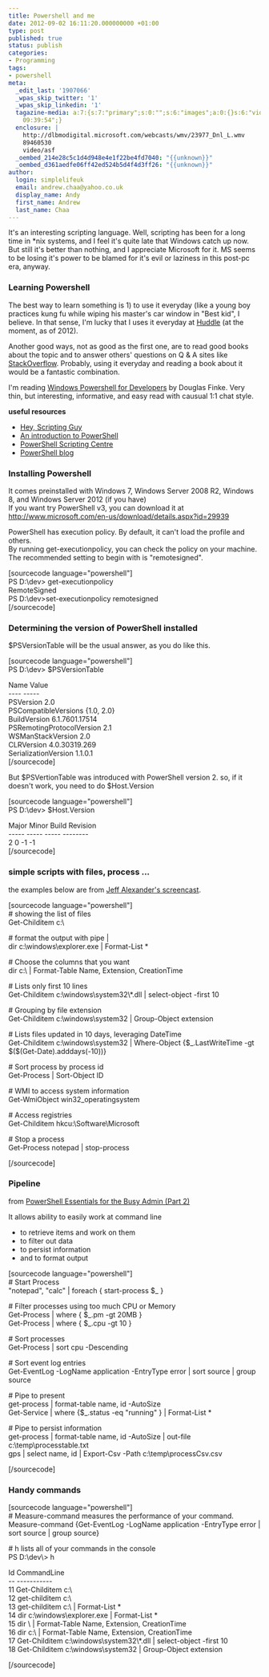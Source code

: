 ```yaml
---
title: Powershell and me
date: 2012-09-02 16:11:20.000000000 +01:00
type: post
published: true
status: publish
categories:
- Programming
tags:
- powershell
meta:
  _edit_last: '1907066'
  _wpas_skip_twitter: '1'
  _wpas_skip_linkedin: '1'
  tagazine-media: a:7:{s:7:"primary";s:0:"";s:6:"images";a:0:{}s:6:"videos";a:0:{}s:11:"image_count";i:0;s:6:"author";s:7:"1907066";s:7:"blog_id";s:7:"1833431";s:9:"mod_stamp";s:19:"2012-09-05
    09:39:54";}
  enclosure: |
    http://dlbmodigital.microsoft.com/webcasts/wmv/23977_Dnl_L.wmv
    89460530
    video/asf
  _oembed_214e28c5c1d4d948e4e1f22be4fd7040: "{{unknown}}"
  _oembed_d361aedfe06ff42ed524b5d4f4d3ff26: "{{unknown}}"
author:
  login: simplelifeuk
  email: andrew.chaa@yahoo.co.uk
  display_name: Andy
  first_name: Andrew
  last_name: Chaa
---
```

<p>It's an interesting scripting language. Well, scripting has been for a long time in *nix systems, and I feel it's quite late that Windows catch up now. But still it's better than nothing, and I appreciate Microsoft for it. MS seems to be losing it's power to be blamed for it's evil or laziness in this post-pc era, anyway. </p>
<h3>Learning Powershell</h3>
<p>The best way to learn something is 1) to use it everyday (like a young boy practices kung fu while wiping his master's car window in "Best kid", I believe. In that sense, I'm lucky that I uses it everyday at <a href="http://www.huddle.com/">Huddle</a> (at the moment, as of 2012).</p>
<p>Another good ways, not as good as the first one, are to read good books about the topic and to answer others' questions on Q &amp; A sites like <a href="http://stackoverflow.com/questions/tagged/powershell">StackOverflow</a>. Probably, using it everyday and reading a book about it would be a fantastic combination.</p>
<p>I'm reading <a href="http://www.amazon.co.uk/gp/product/1449322700/ref=as_li_qf_sp_asin_il_tl?ie=UTF8&amp;camp=1634&amp;creative=6738&amp;creativeASIN=1449322700&amp;linkCode=as2&amp;tag=andchachacha-21">Windows Powershell for Developers</a> by Douglas Finke. Very thin, but interesting, informative, and easy read with causual 1:1 chat style.  </p>
<p><strong>useful resources</strong></p>
<ul>
<li><a href="http://blogs.technet.com/b/heyscriptingguy/">Hey, Scripting Guy</a></li>
<li><a href="http://technet.microsoft.com/en-us/video/screencast-windows-powershell-introduction.aspx">An introduction to PowerShell</a></li>
<li><a href="http://technet.microsoft.com/en-us/scriptcenter/bb410849.aspx">PowerShell Scripting Centre</a></li>
<li><a href="http://blogs.msdn.com/b/powershell/">PowerShell blog</a></li>
</ul>
<h3>Installing Powershell</h3>
<p>It comes preinstalled with Windows 7, Windows Server 2008 R2, Windows 8, and Windows Server 2012 (if you have)<br />
If you want try PowerShell v3, you can download it at <a href="http://www.microsoft.com/en-us/download/details.aspx?id=29939">http://www.microsoft.com/en-us/download/details.aspx?id=29939</a></p>
<p>PowerShell has execution policy. By default, it can't load the profile and others.<br />
By running get-executionpolicy, you can check the policy on your machine.<br />
The recommended setting to begin with is "remotesigned".</p>
<p>[sourcecode language="powershell"]<br />
PS D:\dev&gt; get-executionpolicy<br />
RemoteSigned<br />
PS D:\dev&gt;set-executionpolicy remotesigned<br />
[/sourcecode]</p>
<h3>Determining the version of PowerShell installed</h3>
<p>$PSVersionTable will be the usual answer, as you do like this.</p>
<p>[sourcecode language="powershell"]<br />
PS D:\dev&gt; $PSVersionTable</p>
<p>Name                           Value<br />
----                           -----<br />
PSVersion                      2.0<br />
PSCompatibleVersions           {1.0, 2.0}<br />
BuildVersion                   6.1.7601.17514<br />
PSRemotingProtocolVersion      2.1<br />
WSManStackVersion              2.0<br />
CLRVersion                     4.0.30319.269<br />
SerializationVersion           1.1.0.1<br />
[/sourcecode]</p>
<p>But $PSVertionTable was introduced with PowerShell version 2. so, if it doesn't work, you need to do $Host.Version</p>
<p>[sourcecode language="powershell"]<br />
PS D:\dev&gt; $Host.Version</p>
<p>Major  Minor  Build  Revision<br />
-----  -----  -----  --------<br />
2      0      -1     -1<br />
[/sourcecode]</p>
<h3>simple scripts with files, process ...</h3>
<p>the examples below are from <a href="http://technet.microsoft.com/en-us/video/screencast-windows-powershell-introduction.aspx">Jeff Alexander's screencast</a>.</p>
<p>[sourcecode language="powershell"]<br />
# showing the list of files<br />
Get-Childitem c:\</p>
<p># format the output with pipe |<br />
dir c:\windows\explorer.exe | Format-List *</p>
<p># Choose the columns that you want<br />
dir c:\ | Format-Table Name, Extension, CreationTime</p>
<p># Lists only first 10 lines<br />
Get-Childitem c:\windows\system32\*.dll | select-object -first 10</p>
<p># Grouping by file extension<br />
Get-Childitem c:\windows\system32 | Group-Object extension</p>
<p># Lists files updated in 10 days, leveraging DateTime<br />
Get-Childitem c:\windows\system32 | Where-Object {$_.LastWriteTime -gt $($(Get-Date).adddays(-10))}</p>
<p># Sort process by process id<br />
Get-Process | Sort-Object ID</p>
<p># WMI to access system information<br />
Get-WmiObject win32_operatingsystem</p>
<p># Access registries<br />
Get-Childitem hkcu:\Software\Microsoft</p>
<p># Stop a process<br />
Get-Process notepad | stop-process</p>
<p>[/sourcecode]</p>
<h3>Pipeline</h3>
<p>from <a href="http://dlbmodigital.microsoft.com/webcasts/wmv/23977_Dnl_L.wmv">PowerShell Essentials for the Busy Admin (Part 2)</a></p>
<p>It allows ability to easily work at command line</p>
<ul>
<li>to retrieve items and work on them</li>
<li>to filter out data</li>
<li>to persist information</li>
<li>and to format output</li>
</ul>
<p>[sourcecode language="powershell"]<br />
# Start Process<br />
&quot;notepad&quot;, &quot;calc&quot; | foreach { start-process $_ }</p>
<p># Filter processes using too much CPU or Memory<br />
Get-Process | where { $_.pm -gt 20MB }<br />
Get-Process | where { $_.cpu -gt 10 }</p>
<p># Sort processes<br />
Get-Process | sort cpu -Descending</p>
<p># Sort event log entries<br />
Get-EventLog -LogName application -EntryType error | sort source | group source</p>
<p># Pipe to present<br />
get-process | format-table name, id -AutoSize<br />
Get-Service | where {$_.status -eq &quot;running&quot; } | Format-List *</p>
<p># Pipe to persist information<br />
get-process | format-table name, id -AutoSize | out-file c:\temp\processtable.txt<br />
gps | select name, id | Export-Csv -Path c:\temp\processCsv.csv</p>
<p>[/sourcecode]</p>
<h3>Handy commands</h3>
<p>[sourcecode language="powershell"]<br />
# Measure-command measures the performance of your command.<br />
Measure-command {Get-EventLog -LogName application -EntryType error | sort source | group source}</p>
<p># h lists all of your commands in the console<br />
PS D:\dev\&gt; h</p>
<p>  Id CommandLine<br />
  -- -----------<br />
  11 Get-Childitem c:\<br />
  12 get-childitem c:\<br />
  13 get-childitem c:\ | Format-List *<br />
  14 dir c:\windows\explorer.exe | Format-List *<br />
  15 dir \ | Format-Table Name, Extension, CreationTime<br />
  16 dir c:\ | Format-Table Name, Extension, CreationTime<br />
  17 Get-Childitem c:\windows\system32\*.dll | select-object -first 10<br />
  18 Get-Childitem c:\windows\system32 | Group-Object extension</p>
<p>[/sourcecode]</p>
